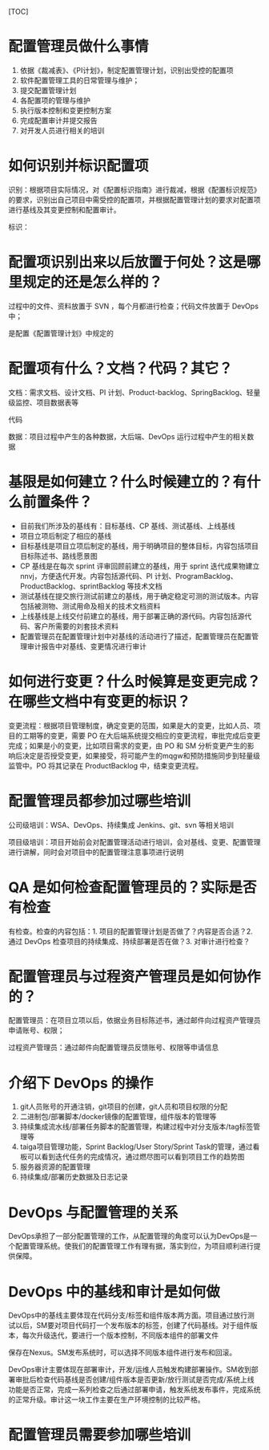 

[TOC]

# 配置管理员做什么事情

1. 依据《裁减表》、《PI计划》，制定配置管理计划，识别出受控的配置项
2. 软件配置管理工具的日常管理与维护；
3. 提交配置管理计划
4. 各配置项的管理与维护
5. 执行版本控制和变更控制方案
6. 完成配置审计并提交报告
7. 对开发人员进行相关的培训

# 如何识别并标识配置项

识别：根据项目实际情况，对《配置标识指南》进行裁减，根据《配置标识规范》的要求，识别出自己项目中需受控的配置项，并根据配置管理计划的要求对配置项进行基线及其变更控制和配置审计。

标识：

# 配置项识别出来以后放置于何处？这是哪里规定的还是怎么样的？

过程中的文件、资料放置于 SVN ，每个月都进行检查；代码文件放置于 DevOps 中；

是配置《配置管理计划》中规定的

# 配置项有什么？文档？代码？其它？

文档：需求文档、设计文档、PI 计划、Product-backlog、SpringBacklog、轻量级监控、项目数据表等

代码

数据：项目过程中产生的各种数据，大后端、DevOps 运行过程中产生的相关数据

# 基限是如何建立？什么时候建立的？有什么前置条件？

* 目前我们所涉及的基线有：目标基线、CP 基线、测试基线、上线基线
* 项目立项后制定了相应的基线
* 目标基线是项目立项后制定的基线，用于明确项目的整体目标，内容包括项目目标陈述书、路线愿景图
* CP 基线是在每次 sprint 评审回顾前建立的基线，用于 sprint 迭代成果物建立nnvj，方便迭代开发。内容包括源代码、PI 计划、ProgramBacklog、ProductBacklog、sprintBacklog 等技术文档
* 测试基线在提交旅行测试前建立的基线，用于确定稳定可测的测试版本。内容包括被测物、测试用命及相关的技术文档资料
* 上线基线是上线交付前建立的基线，用于部署正确的源代码。内容包括源代码、客户所需要的刘套技术资料
* 配置管理员在配置管理计划中对基线的活动进行了描述，配置管理员在配置管理审计报告中对基线、变更情况进行审计

# 如何进行变更？什么时候算是变更完成？在哪些文档中有变更的标识？

变更流程：根据项目管理制度，确定变更的范围，如果是大的变更，比如人员、项目的工期等的变更，需要 PO 在大后端系统提交相应的变更流程，审批完成后变更完成；如果是小的变更，比如项目需求的变更，由 PO 和 SM 分析变更产生的影响后决定是否授受变更，如果接受，将可能产生的mqgw和预防措施同步到轻量级监管中。PO 将其记录在 ProductBacklog 中，结束变更流程。

# 配置管理员都参加过哪些培训

公司级培训：WSA、DevOps、持续集成 Jenkins、git、svn 等相关培训

项目级培训：项目开始前会对配置管理活动进行培训，会对基线、变更、配置管理进行讲解，同时会对项目中的配置管理注意事项进行说明

# QA 是如何检查配置管理员的？实际是否有检查

有检查。检查的内容包括：1. 项目的配置管理计划是否做了？内容是否合适？2. 通过 DevOps 检查项目的持续集成、持续部署是否在做？3. 对审计进行检查？

# 配置管理员与过程资产管理员是如何协作的？

配置管理员：在项目立项以后，依据业务目标陈述书，通过邮件向过程资产管理员申请账号、权限；

过程资产管理员：通过邮件向配置管理员反馈账号、权限等申请信息

# 介绍下 DevOps 的操作

1. git人员账号的开通注销，git项目的创建，git人员和项目权限的分配
2. 二进制包/部署脚本/docker镜像的配置管理，组件版本的管理等
3. 持续集成流水线/部署任务脚本的配置管理，构建过程中对分支版本/tag标签管理等
4. taiga项目管理功能，Sprint Backlog/User Story/Sprint Task的管理，通过看板可以看到迭代任务的完成情况，通过燃尽图可以看到项目工作的趋势图
5. 服务器资源的配置管理
6. 持续集成/部署历史数据及日志记录

# DevOps 与配置管理的关系

DevOps承担了一部分配置管理的工作，从配置管理的角度可以认为DevOps是一个配置管理系统。使我们的配置管理工作有理有据，落实到位，为项目顺利进行提供保障。

# DevOps 中的基线和审计是如何做

DevOps中的基线主要体现在代码分支/标签和组件版本两方面。项目通过放行测试以后，SM要对项目代码打一个发布版本的标签，创建了代码基线。对于组件版本，每次升级迭代，要进行一个版本控制，不同版本组件的部署文件

保存在Nexus。SM发布系统时，可以选择不同版本组件进行发布和回滚。

DevOps审计主要体现在部署审计，开发/运维人员触发构建部署操作。SM收到部署审批后检查代码基线是否创建/组件版本是否更新/放行测试是否完成/系统上线功能是否正常，完成一系列检查之后通过部署申请，触发系统发布事件，完成系统的正常升级。审计这一块工作主要在生产环境控制的比较严格。

# 配置管理员需要参加哪些培训

